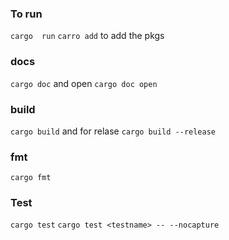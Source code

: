 
### To run 
`cargo  run` 
`carro add` to add the pkgs

### docs
`cargo doc` and open `cargo doc open`

### build 
`cargo build` and for relase `cargo build --release`
### fmt 
`cargo fmt` 

### Test 
`cargo test`
`cargo test <testname> -- --nocapture`